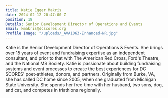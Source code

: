 ```yaml
---
title: Katie Egger Makris
date: 2024-02-12 20:47:00 Z
position: 18
Details: Senior Development Director of Operations and Events
Email: kmakris@dcscores.org
Profile Image: "/uploads/_AVA1063-Enhanced-NR.jpg"
---
```


Katie is the Senior Development Director of Operations & Events. She brings over 15 years of event and fundraising expertise as an independent consultant, and prior to that with The American Red Cross, Ford's Theatre, and the National MS Society. Katie is passionate about building fundraising systems and event processes to create the best experiences for DC SCORES' poet-athletes, donors, and partners. Originally from Burke, VA, she has called DC home since 2005, when she graduated from Michigan State University. She spends her free time with her husband, two sons, dog, and cat, and competes in triathlons regionally.